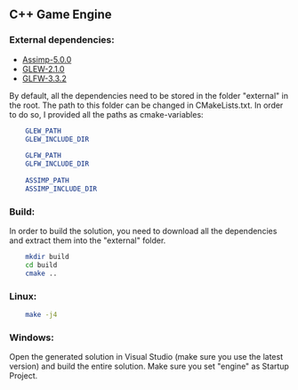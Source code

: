 ## C++ Game Engine

### External dependencies:

* <a href="https://github.com/assimp/assimp/releases/tag/v5.0.0">Assimp-5.0.0</a>
* <a href="https://github.com/nigels-com/glew/releases/tag/glew-2.1.0">GLEW-2.1.0</a>
* <a href="https://github.com/glfw/glfw/releases/tag/3.3.2">GLFW-3.3.2</a>

By default, all the dependencies need to be stored in the folder "external" in the root. The path to this folder can be changed in CMakeLists.txt. In order to do so, I provided all the paths as cmake-variables:

```cmake
    GLEW_PATH
    GLEW_INCLUDE_DIR
    
    GLFW_PATH
    GLFW_INCLUDE_DIR
    
    ASSIMP_PATH
    ASSIMP_INCLUDE_DIR
```


### Build:

In order to build the solution, you need to download all the dependencies and extract them into the "external" folder.

```sh
    mkdir build
    cd build
    cmake ..
```

### Linux:

```sh
    make -j4
```

### Windows:

Open the generated solution in Visual Studio (make sure you use the latest version) and build the entire solution. Make sure you set "engine" as Startup Project.
